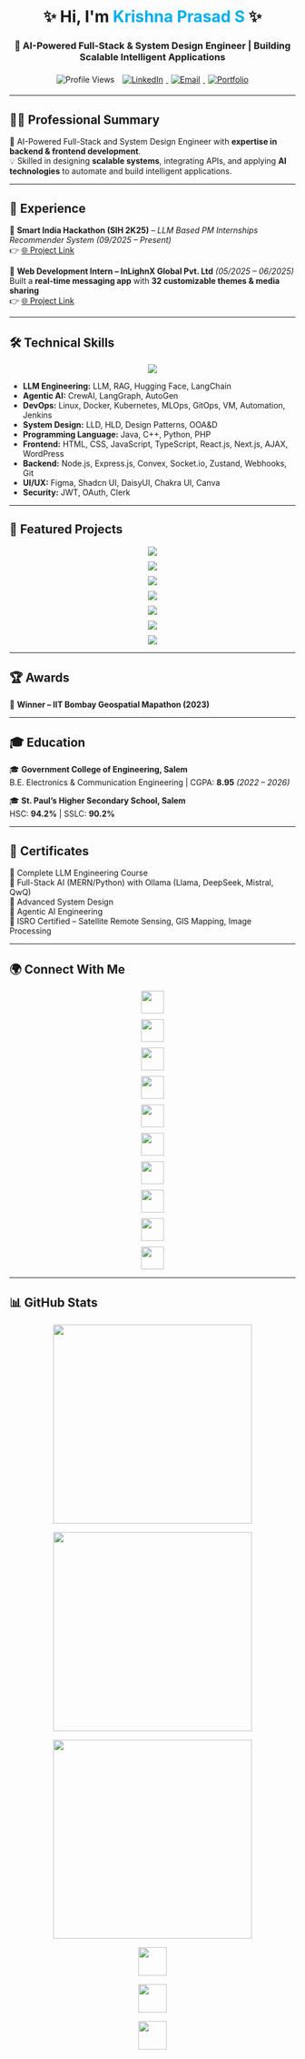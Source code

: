 <!-- PROFILE HEADER -->
<h1 align="center">✨ Hi, I'm <span style="color:#00AEEF;">Krishna Prasad S</span> ✨</h1>
<h3 align="center">🚀 AI-Powered Full-Stack & System Design Engineer | Building Scalable Intelligent Applications</h3>

<p align="center">
  <img src="https://komarev.com/ghpvc/?username=krishna-prasad-ceo&label=Profile%20views&color=0e75b6&style=for-the-badge" alt="Profile Views" style="margin:5px"/>
  <a href="https://www.linkedin.com/in/krishna-prasad-s-59133a280/" target="_blank">
    <img src="https://img.shields.io/badge/LinkedIn-Connect-blue?style=for-the-badge&logo=linkedin" alt="LinkedIn" style="margin:5px"/>
  </a>
  <a href="mailto:krishnaprasadandco12@gmail.com">
    <img src="https://img.shields.io/badge/Email-Contact-red?style=for-the-badge&logo=gmail" alt="Email" style="margin:5px"/>
  </a>
  <a href="https://modern-uiux-ysbp.vercel.app/" target="_blank">
    <img src="https://img.shields.io/badge/Portfolio-View-green?style=for-the-badge&logo=vercel" alt="Portfolio" style="margin:5px"/>
  </a>
</p>

---

## 🧑‍💼 Professional Summary
🌟 AI-Powered Full-Stack and System Design Engineer with **expertise in backend & frontend development**.  
💡 Skilled in designing **scalable systems**, integrating APIs, and applying **AI technologies** to automate and build intelligent applications.  

---

## 💼 Experience
🔹 **Smart India Hackathon (SIH 2K25)** – *LLM Based PM Internships Recommender System* *(09/2025 – Present)*  
👉 [🌐 Project Link](https://krishna-coc-sih-pm-internship-recommender.hf.space/)  

🔹 **Web Development Intern – InLighnX Global Pvt. Ltd** *(05/2025 – 06/2025)*  
Built a **real-time messaging app** with **32 customizable themes & media sharing**  
👉 [🌐 Project Link](https://intern-project-rprx.onrender.com/)  

---

## 🛠️ Technical Skills
<p align="center">
  <img src="https://skillicons.dev/icons?i=java,python,cpp,php,html,css,js,ts,react,next,nodejs,express,mysql,mongodb,postgres,git,github,figma" />
</p>

- **LLM Engineering:** LLM, RAG, Hugging Face, LangChain  
- **Agentic AI:** CrewAI, LangGraph, AutoGen
- **DevOps:** Linux, Docker, Kubernetes, MLOps, GitOps, VM, Automation, Jenkins  
- **System Design:** LLD, HLD, Design Patterns, OOA&D
- **Programming Language:** Java, C++, Python, PHP
- **Frontend:** HTML, CSS, JavaScript, TypeScript, React.js, Next.js, AJAX, WordPress  
- **Backend:** Node.js, Express.js, Convex, Socket.io, Zustand, Webhooks, Git  
- **UI/UX:** Figma, Shadcn UI, DaisyUI, Chakra UI, Canva  
- **Security:** JWT, OAuth, Clerk  

---

## 🚀 Featured Projects
<p align="center" style="display:flex; flex-direction:column; align-items:center; gap:10px;">

  <a href="https://ai-trainer-flame.vercel.app/" target="_blank">
    <img src="https://img.shields.io/badge/Roby_AI%20Trainer-%F0%9F%A4%96-blueviolet?style=for-the-badge&logo=vercel&logoColor=white" />
  </a>
  
  <a href="https://intern-project-rprx.onrender.com/" target="_blank">
    <img src="https://img.shields.io/badge/Chatty%20Realtime%20App-%F0%9F%92%AC-orange?style=for-the-badge&logo=socket.io&logoColor=white" />
  </a>
  
  <a href="https://master-class-lgj9.vercel.app/" target="_blank">
    <img src="https://img.shields.io/badge/MasterClass-%F0%9F%8F%86-red?style=for-the-badge&logo=next.js&logoColor=white" />
  </a>
  
  <a href="https://streak.infy.uk" target="_blank">
    <img src="https://img.shields.io/badge/Portfolio%20Builder-%F0%9F%93%9D-green?style=for-the-badge&logo=react&logoColor=white" />
  </a>
  
  <a href="#" target="_blank">
    <img src="https://img.shields.io/badge/SpotLight%20Social%20App-%F0%9F%92%AB-yellow?style=for-the-badge&logo=instagram&logoColor=white" />
  </a>
  
  <a href="https://github.com/krishna-Prasad-CEO/software_agent" target="_blank">
    <img src="https://img.shields.io/badge/AI%20Engineering%20Team-%F0%9F%A4%96-purple?style=for-the-badge&logo=github&logoColor=white" />
  </a>
  
  <a href="https://krishna-coc-career-conversation.hf.space/" target="_blank">
    <img src="https://img.shields.io/badge/MiniMe%20AI%20Agent-%F0%9F%94%A5-pink?style=for-the-badge&logo=huggingface&logoColor=white" />
  </a>
</p>

---

## 🏆 Awards
🏅 **Winner – IIT Bombay Geospatial Mapathon (2023)**  

---

## 🎓 Education
🎓 **Government College of Engineering, Salem**  
B.E. Electronics & Communication Engineering | CGPA: **8.95** *(2022 – 2026)*  

🎓 **St. Paul’s Higher Secondary School, Salem**  
HSC: **94.2%** | SSLC: **90.2%**  

---

## 📜 Certificates
📖 Complete LLM Engineering Course  
📖 Full-Stack AI (MERN/Python) with Ollama (Llama, DeepSeek, Mistral, QwQ)  
📖 Advanced System Design  
📖 Agentic AI Engineering  
📖 ISRO Certified – Satellite Remote Sensing, GIS Mapping, Image Processing  

---

## 🌍 Connect With Me
<p align="center" style="display:flex; flex-direction:column; align-items:center; gap:10px;">

  <a href="mailto:krishnaprasadandco12@gmail.com" target="_blank">
    <img src="https://img.shields.io/badge/Email-krishnaprasadandco12@gmail.com-red?style=for-the-badge&logo=gmail" height="40"/>
  </a>

  <a href="https://modern-uiux-ysbp.vercel.app/" target="_blank">
    <img src="https://img.shields.io/badge/Portfolio-View-green?style=for-the-badge&logo=vercel" height="40"/>
  </a>

  <a href="https://www.linkedin.com/in/krishna-prasad-s-59133a280/" target="_blank">
    <img src="https://img.shields.io/badge/LinkedIn-Connect-blue?style=for-the-badge&logo=linkedin" height="40"/>
  </a>

  <a href="https://github.com/krishna-Prasad-CEO" target="_blank">
    <img src="https://img.shields.io/badge/GitHub-Profile-black?style=for-the-badge&logo=github" height="40"/>
  </a>

  <a href="https://leetcode.com/u/Krishna_Prasad_S/" target="_blank">
    <img src="https://img.shields.io/badge/LeetCode-Profile-orange?style=for-the-badge&logo=leetcode" height="40"/>
  </a>

  <a href="https://www.hackerrank.com/profile/krishnaprasadan2" target="_blank">
    <img src="https://img.shields.io/badge/HackerRank-Profile-green?style=for-the-badge&logo=hackerrank" height="40"/>
  </a>

  <a href="https://huggingface.co/krishna-coc/spaces" target="_blank">
    <img src="https://img.shields.io/badge/HuggingFace-Spaces-orange?style=for-the-badge&logo=huggingface" height="40"/>
  </a>

  <a href="https://www.geeksforgeeks.org/user/krishnaprasm3t5/" target="_blank">
    <img src="https://img.shields.io/badge/GeeksforGeeks-Profile-green?style=for-the-badge&logo=geeksforgeeks" height="40"/>
  </a>

  <a href="tel:+919489401725" target="_blank">
    <img src="https://img.shields.io/badge/Call-+91%209489401725-blue?style=for-the-badge&logo=phone" height="40"/>
  </a>

  <a href="https://wa.me/919345701613" target="_blank">
    <img src="https://img.shields.io/badge/WhatsApp-+91%209345701613-green?style=for-the-badge&logo=whatsapp" height="40"/>
  </a>

</p>

---

## 📊 GitHub Stats
<p align="center" style="display:flex; flex-direction:column; align-items:center; gap:15px;">

  <img src="https://github-readme-stats.vercel.app/api/top-langs?username=krishna-prasad-ceo&show_icons=true&locale=en&layout=compact&theme=tokyonight" width="350"/>
  <img src="https://github-readme-stats.vercel.app/api?username=krishna-prasad-ceo&show_icons=true&locale=en&theme=radical" width="350"/>
  <img src="https://github-readme-streak-stats.herokuapp.com/?user=krishna-prasad-ceo&theme=highcontrast" width="350"/>
  <img src="https://img.shields.io/github/followers/krishna-prasad-ceo?label=Followers&style=for-the-badge&logo=github" height="50"/>
  <img src="https://img.shields.io/badge/Commits-Check%20on%20GitHub-black?style=for-the-badge&logo=github" height="50"/>
  <img src="https://img.shields.io/github/stars/krishna-prasad-ceo?style=for-the-badge&logo=github" height="50"/>

</p>
